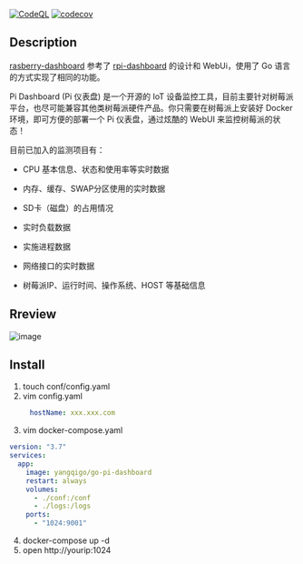 [![CodeQL](https://github.com/yangqi93/raspberry-dashboard/actions/workflows/codeql.yml/badge.svg?branch=main)](https://github.com/yangqi93/raspberry-dashboard/actions/workflows/codeql.yml)
[![codecov](https://github.com/yangqi93/raspberry-dashboard/actions/workflows/codecov.yml/badge.svg?branch=main)](https://github.com/yangqi93/raspberry-dashboard/actions/workflows/codecov.yml)

## Description

[rasberry-dashboard](https://github.com/yangqi93/raspberry-dashboard) 参考了 [rpi-dashboard](https://github.com/nxez/pi-dashboard) 的设计和 WebUi，使用了 Go 语言的方式实现了相同的功能。

Pi Dashboard (Pi 仪表盘) 是一个开源的 IoT 设备监控工具，目前主要针对树莓派平台，也尽可能兼容其他类树莓派硬件产品。你只需要在树莓派上安装好 Docker 环境，即可方便的部署一个 Pi 仪表盘，通过炫酷的 WebUI 来监控树莓派的状态！

目前已加入的监测项目有：

- CPU 基本信息、状态和使用率等实时数据

- 内存、缓存、SWAP分区使用的实时数据

- SD卡（磁盘）的占用情况

- 实时负载数据

- 实施进程数据

- 网络接口的实时数据

- 树莓派IP、运行时间、操作系统、HOST 等基础信息

## Rreview

![image](https://user-images.githubusercontent.com/14936391/236113344-cfcd72ab-9c54-40fa-84ec-6e1e62d91491.png)

## Install
1. touch conf/config.yaml
2. vim config.yaml
```yaml
     hostName: xxx.xxx.com
```
3. vim docker-compose.yaml
```yaml
version: "3.7"
services:
  app:
    image: yangqigo/go-pi-dashboard
    restart: always
    volumes:
      - ./conf:/conf
      - ./logs:/logs
    ports:
      - "1024:9001" 
```
4. docker-compose up -d
5. open http://yourip:1024

